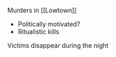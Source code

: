 Murders in [[Lowtown]]
- Politically motivated? 
- Ritualistic kills

Victims disappear during the night
